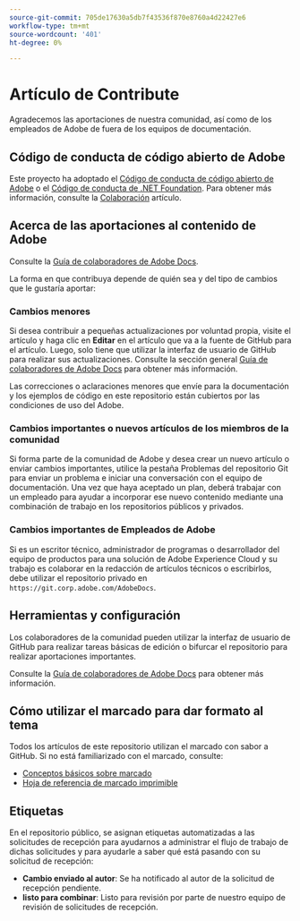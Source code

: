```yaml
---
source-git-commit: 705de17630a5db7f43536f870e8760a4d22427e6
workflow-type: tm+mt
source-wordcount: '401'
ht-degree: 0%

---
```

# Artículo de Contribute

Agradecemos las aportaciones de nuestra comunidad, así como de los empleados de Adobe de fuera de los equipos de documentación.

## Código de conducta de código abierto de Adobe

Este proyecto ha adoptado el [Código de conducta de código abierto de Adobe](code-of-conduct.md) o el [Código de conducta de .NET Foundation](https://dotnetfoundation.org/code-of-conduct). Para obtener más información, consulte la [Colaboración](contributing.md) artículo.

## Acerca de las aportaciones al contenido de Adobe

Consulte la [Guía de colaboradores de Adobe Docs](https://experienceleague.adobe.com/docs/contributor/contributor-guide/introduction.html).

La forma en que contribuya depende de quién sea y del tipo de cambios que le gustaría aportar:

### Cambios menores

Si desea contribuir a pequeñas actualizaciones por voluntad propia, visite el artículo y haga clic en **Editar** en el artículo que va a la fuente de GitHub para el artículo. Luego, solo tiene que utilizar la interfaz de usuario de GitHub para realizar sus actualizaciones. Consulte la sección general [Guía de colaboradores de Adobe Docs](https://experienceleague.adobe.com/docs/contributor/contributor-guide/introduction.html) para obtener más información.

Las correcciones o aclaraciones menores que envíe para la documentación y los ejemplos de código en este repositorio están cubiertos por las condiciones de uso del Adobe.

### Cambios importantes o nuevos artículos de los miembros de la comunidad

Si forma parte de la comunidad de Adobe y desea crear un nuevo artículo o enviar cambios importantes, utilice la pestaña Problemas del repositorio Git para enviar un problema e iniciar una conversación con el equipo de documentación. Una vez que haya aceptado un plan, deberá trabajar con un empleado para ayudar a incorporar ese nuevo contenido mediante una combinación de trabajo en los repositorios públicos y privados.

<!--
If you submit a pull request with significant changes to documentation and code examples, you'll see a message in the pull request asking you to submit an online contribution license agreement (CLA). We need you to complete the online form before we can review your pull request.
-->

### Cambios importantes de Empleados de Adobe

Si es un escritor técnico, administrador de programas o desarrollador del equipo de productos para una solución de Adobe Experience Cloud y su trabajo es colaborar en la redacción de artículos técnicos o escribirlos, debe utilizar el repositorio privado en `https://git.corp.adobe.com/AdobeDocs`.

<!--Employees from other parts of the Adobe world should use the public repo for minor updates.-->

## Herramientas y configuración

Los colaboradores de la comunidad pueden utilizar la interfaz de usuario de GitHub para realizar tareas básicas de edición o bifurcar el repositorio para realizar aportaciones importantes.

Consulte la [Guía de colaboradores de Adobe Docs](https://experienceleague.adobe.com/docs/contributor/contributor-guide/introduction.html) para obtener más información.

## Cómo utilizar el marcado para dar formato al tema

Todos los artículos de este repositorio utilizan el marcado con sabor a GitHub. Si no está familiarizado con el marcado, consulte:

* [Conceptos básicos sobre marcado](https://help.github.com/articles/getting-started-with-writing-and-formatting-on-github/)
* [Hoja de referencia de marcado imprimible](https://guides.github.com/pdfs/markdown-cheatsheet-online.pdf)

## Etiquetas

En el repositorio público, se asignan etiquetas automatizadas a las solicitudes de recepción para ayudarnos a administrar el flujo de trabajo de dichas solicitudes y para ayudarle a saber qué está pasando con su solicitud de recepción:

* **Cambio enviado al autor**: Se ha notificado al autor de la solicitud de recepción pendiente.
* **listo para combinar**: Listo para revisión por parte de nuestro equipo de revisión de solicitudes de recepción.
